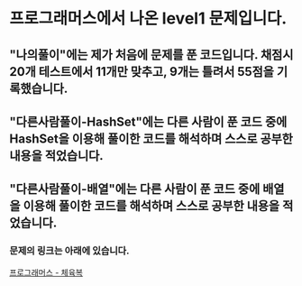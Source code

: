 # 프로그래머스에서 나온 level1 문제입니다.
## "나의풀이"에는 제가 처음에 문제를 푼 코드입니다. 채점시 20개 테스트에서 11개만 맞추고, 9개는 틀려서 55점을 기록했습니다.
## "다른사람풀이-HashSet"에는 다른 사람이 푼 코드 중에 HashSet을 이용해 풀이한 코드를 해석하며 스스로 공부한 내용을 적었습니다.
## "다른사람풀이-배열"에는 다른 사람이 푼 코드 중에 배열을 이용해 풀이한 코드를 해석하며 스스로 공부한 내용을 적었습니다.
### 문제의 링크는 아래에 있습니다.
<a href="https://programmers.co.kr/learn/courses/30/lessons/42862" target="_blank">프로그래머스 - 체육복</a>
